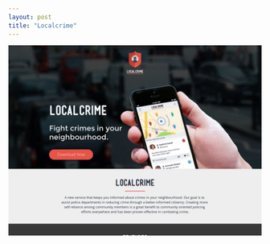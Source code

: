 ```yaml
---
layout: post
title: "Localcrime"
---
```


<a class="thumbnail" href="http://www.localcrimeapp.com/" target="_blank">
  <img src="/screenshots/localcrime.jpg">
</a>
